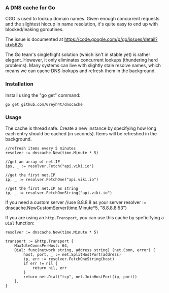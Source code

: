 ### A DNS cache for Go
CGO is used to lookup domain names. Given enough concurrent requests and the slightest hiccup in name resolution, it's quite easy to end up with blocked/leaking goroutines.

The issue is documented at <https://code.google.com/p/go/issues/detail?id=5625>

The Go team's singleflight solution (which isn't in stable yet) is rather elegant. However, it only eliminates concurrent lookups (thundering herd problems). Many systems can live with slightly stale resolve names, which means we can cacne DNS lookups and refresh them in the background.

### Installation
Install using the "go get" command:

	go get github.com/Greyh4t/dnscache

### Usage
The cache is thread safe. Create a new instance by specifying how long each entry should be cached (in seconds). Items will be refreshed in the background.

	//refresh items every 5 minutes
	resolver := dnscache.New(time.Minute * 5)
	
	//get an array of net.IP
	ips, _ := resolver.Fetch("api.viki.io")
	
	//get the first net.IP
	ip, _ := resolver.FetchOne("api.viki.io")
	
	//get the first net.IP as string
	ip, _ := resolver.FetchOneString("api.viki.io")

If you need a custom server
	//use 8.8.8.8 as your server
	resolver := dnscache.NewCustomServer(time.Minute*5, "8.8.8.8:53")

If you are using an `http.Transport`, you can use this cache by speficifying a
`Dial` function:

	resolver := dnscache.New(time.Minute * 5)

	transport := &http.Transport {
		MaxIdleConnsPerHost: 64,
		Dial: func(network string, address string) (net.Conn, error) {
			host, port, _ := net.SplitHostPort(address)
			ip, err := resolver.FetchOneString(host)
			if err != nil {
				return nil, err
			}
			return net.Dial("tcp", net.JoinHostPort(ip, port))
		},
	}
